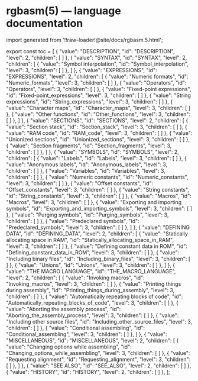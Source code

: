 # rgbasm(5) — language documentation

import generated from '!!raw-loader!@site/docs/rgbasm.5.html';

<div className="manual-text" dangerouslySetInnerHTML={{ __html: generated }} />

export const toc = [
{
	"value": "DESCRIPTION",
	"id": "DESCRIPTION",
	"level": 2,
	"children": [
	]
},
{
	"value": "SYNTAX",
	"id": "SYNTAX",
	"level": 2,
	"children": [
{
	"value": "Symbol interpolation",
	"id": "Symbol_interpolation",
	"level": 3,
	"children": [
	]
},
	]
},
{
	"value": "EXPRESSIONS",
	"id": "EXPRESSIONS",
	"level": 2,
	"children": [
{
	"value": "Numeric formats",
	"id": "Numeric_formats",
	"level": 3,
	"children": [
	]
},
{
	"value": "Operators",
	"id": "Operators",
	"level": 3,
	"children": [
	]
},
{
	"value": "Fixed-point expressions",
	"id": "Fixed-point_expressions",
	"level": 3,
	"children": [
	]
},
{
	"value": "String expressions",
	"id": "String_expressions",
	"level": 3,
	"children": [
	]
},
{
	"value": "Character maps",
	"id": "Character_maps",
	"level": 3,
	"children": [
	]
},
{
	"value": "Other functions",
	"id": "Other_functions",
	"level": 3,
	"children": [
	]
},
	]
},
{
	"value": "SECTIONS",
	"id": "SECTIONS",
	"level": 2,
	"children": [
{
	"value": "Section stack",
	"id": "Section_stack",
	"level": 3,
	"children": [
	]
},
{
	"value": "RAM code",
	"id": "RAM_code",
	"level": 3,
	"children": [
	]
},
{
	"value": "Unionized sections",
	"id": "Unionized_sections",
	"level": 3,
	"children": [
	]
},
{
	"value": "Section fragments",
	"id": "Section_fragments",
	"level": 3,
	"children": [
	]
},
	]
},
{
	"value": "SYMBOLS",
	"id": "SYMBOLS",
	"level": 2,
	"children": [
{
	"value": "Labels",
	"id": "Labels",
	"level": 3,
	"children": [
	]
},
{
	"value": "Anonymous labels",
	"id": "Anonymous_labels",
	"level": 3,
	"children": [
	]
},
{
	"value": "Variables",
	"id": "Variables",
	"level": 3,
	"children": [
	]
},
{
	"value": "Numeric constants",
	"id": "Numeric_constants",
	"level": 3,
	"children": [
	]
},
{
	"value": "Offset constants",
	"id": "Offset_constants",
	"level": 3,
	"children": [
	]
},
{
	"value": "String constants",
	"id": "String_constants",
	"level": 3,
	"children": [
	]
},
{
	"value": "Macros",
	"id": "Macros",
	"level": 3,
	"children": [
	]
},
{
	"value": "Exporting and importing symbols",
	"id": "Exporting_and_importing_symbols",
	"level": 3,
	"children": [
	]
},
{
	"value": "Purging symbols",
	"id": "Purging_symbols",
	"level": 3,
	"children": [
	]
},
{
	"value": "Predeclared symbols",
	"id": "Predeclared_symbols",
	"level": 3,
	"children": [
	]
},
	]
},
{
	"value": "DEFINING DATA",
	"id": "DEFINING_DATA",
	"level": 2,
	"children": [
{
	"value": "Statically allocating space in RAM",
	"id": "Statically_allocating_space_in_RAM",
	"level": 3,
	"children": [
	]
},
{
	"value": "Defining constant data in ROM",
	"id": "Defining_constant_data_in_ROM",
	"level": 3,
	"children": [
	]
},
{
	"value": "Including binary files",
	"id": "Including_binary_files",
	"level": 3,
	"children": [
	]
},
{
	"value": "Unions",
	"id": "Unions",
	"level": 3,
	"children": [
	]
},
	]
},
{
	"value": "THE MACRO LANGUAGE",
	"id": "THE_MACRO_LANGUAGE",
	"level": 2,
	"children": [
{
	"value": "Invoking macros",
	"id": "Invoking_macros",
	"level": 3,
	"children": [
	]
},
{
	"value": "Printing things during assembly",
	"id": "Printing_things_during_assembly",
	"level": 3,
	"children": [
	]
},
{
	"value": "Automatically repeating blocks of code",
	"id": "Automatically_repeating_blocks_of_code",
	"level": 3,
	"children": [
	]
},
{
	"value": "Aborting the assembly process",
	"id": "Aborting_the_assembly_process",
	"level": 3,
	"children": [
	]
},
{
	"value": "Including other source files",
	"id": "Including_other_source_files",
	"level": 3,
	"children": [
	]
},
{
	"value": "Conditional assembling",
	"id": "Conditional_assembling",
	"level": 3,
	"children": [
	]
},
	]
},
{
	"value": "MISCELLANEOUS",
	"id": "MISCELLANEOUS",
	"level": 2,
	"children": [
{
	"value": "Changing options while assembling",
	"id": "Changing_options_while_assembling",
	"level": 3,
	"children": [
	]
},
{
	"value": "Requesting alignment",
	"id": "Requesting_alignment",
	"level": 3,
	"children": [
	]
},
	]
},
{
	"value": "SEE ALSO",
	"id": "SEE_ALSO",
	"level": 2,
	"children": [
	]
},
{
	"value": "HISTORY",
	"id": "HISTORY",
	"level": 2,
	"children": [
	]
},
];
